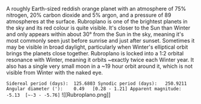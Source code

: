 A roughly Earth-sized reddish orange planet with an atmosphere of 75% nitrogen, 20% carbon dioxide and 5% argon, and a pressure of 89 atmospheres at the surface. Rubroplano is one of the brightest planets in the sky and its red colour is quite visible. It's closer to the Sun than Winter and only appears within about 30° from the Sun in the sky, meaning it's most commonly seen just before sunrise and just after sunset. Sometimes it may be visible in broad daylight, particularly when Winter's elliptical orbit brings the planets close together. Rubroplano is locked into a 1:2 orbital resonance with Winter, meaning it orbits ~exactly twice each Winter year. It also has a single very small moon in a ~19 hour orbit around it, which is not visible from Winter with the naked eye.

`Sidereal period (days):  125.6803 Synodic period (days):   250.9211 Angular diameter ('):    0.49   [0.28 - 1.21] Apparent magnitude:      -5.13  [~-3 - -5.76]`
![[Rubroplano.png]]
